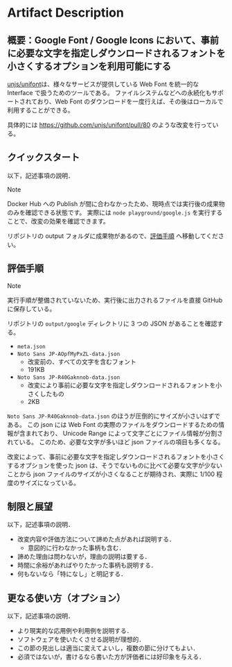 # Artifact Description

## 概要：Google Font / Google Icons において、事前に必要な文字を指定しダウンロードされるフォントを小さくするオプションを利用可能にする

[unjs/unifont](https://github.com/unjs/unifont)は、様々なサービスが提供している Web Font を統一的な Interface で扱うためのツールである。
ファイルシステムなどへの永続化もサポートされており、Web Font のダウンロードを一度行えば、その後はローカルで利用することができる。

具体的には https://github.com/unjs/unifont/pull/80 のような改変を行っている。

## クイックスタート

以下，記述事項の説明．

> [!NOTE]
> Docker Hub への Publish が間に合わなかったため、現時点では実行後の成果物のみを確認できる状態です。
> 実際には `node playground/google.js` を実行することで、改変の効果を確認できます。

リポジトリの output フォルダに成果物があるので、[評価手順](#評価手順) へ移動してください。

<!--
1. 以下のコマンドを実行して、改変対象のリポジトリをクローンする。

```
git clone git@github.com:oss-experiment-uec/2024-s2210342-unjs-unifont.git
```

2. クローンしたディレクトリに移動し、以下のコマンドを実行して Docker イメージをビルドする。

```
cd 2024-s2210342-unjs-unifont
```
-->

## 評価手順

> [!NOTE]
> 実行手順が整備されていないため、実行後に出力されるファイルを直接 GitHub に保存している。

リポジトリの `output/google` ディレクトリに 3 つの JSON があることを確認する。

  - `meta.json`
  - `Noto Sans JP-AOpfMyPxZL-data.json`
    - 改変前の、すべての文字を含むフォント
    - 191KB
  - `Noto Sans JP-R40Gaknnob-data.json`
    - 改変により事前に必要な文字を指定しダウンロードされるフォントを小さくしたもの
    - 2KB

`Noto Sans JP-R40Gaknnob-data.json` のほうが圧倒的にサイズが小さいはずである。
この json には Web Font の実際のファイルをダウンロードするための情報が含まれており、 Unicode Range によって文字ごとにファイル情報が分割されている。
このため、必要な文字が多いほど json ファイルの項目も多くなる。

改変によって、事前に必要な文字を指定しダウンロードされるフォントを小さくするオプションを使った json は、そうでないものに比べて必要な文字が少ないことから
json ファイルのサイズが小さくなることが期待され、実際に 1/100 程度のサイズになっている。

## 制限と展望

以下，記述事項の説明．

* 改変内容や評価方法について諦めた点があれば説明する．
  + 意図的に行わなかった事柄も含む．
* 諦めた理由は問わないが，理由の説明は要する．
* 時間に余裕があればやりたかった事柄も説明する．
* 何もないなら「特になし」と明記する．

## 更なる使い方（オプション）

以下，記述事項の説明．

* より現実的な応用例や利用例を説明する．
* ソフトウェアを使いたくさせる説明が理想的．
* この節の見出しは適当に変えてよいし，複数の節に分けてもよい．
* 必須ではないが，書けるなら書いた方が評価者には好印象を与える．
